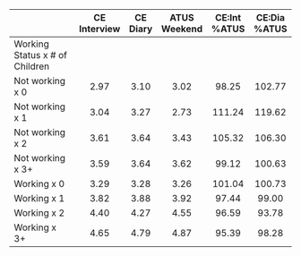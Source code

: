 
|                      | CE<br>Interview |  CE<br>Diary | ATUS<br>Weekend | CE:Int<br>%ATUS | CE:Dia<br>%ATUS |
| -------------------- | :----------: | :----------: | :----------: | :----------: | :----------: |
| Working Status x # of Children |              |              |              |              |              |
| Not working x 0      |         2.97 |         3.10 |         3.02 |        98.25 |       102.77 |
| Not working x 1      |         3.04 |         3.27 |         2.73 |       111.24 |       119.62 |
| Not working x 2      |         3.61 |         3.64 |         3.43 |       105.32 |       106.30 |
| Not working x 3+     |         3.59 |         3.64 |         3.62 |        99.12 |       100.63 |
| Working x 0          |         3.29 |         3.28 |         3.26 |       101.04 |       100.73 |
| Working x 1          |         3.82 |         3.88 |         3.92 |        97.44 |        99.00 |
| Working x 2          |         4.40 |         4.27 |         4.55 |        96.59 |        93.78 |
| Working x 3+         |         4.65 |         4.79 |         4.87 |        95.39 |        98.28 |

